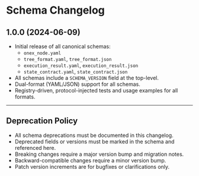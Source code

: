 <!-- === OmniNode:Metadata ===
author: OmniNode Team
copyright: OmniNode Team
created_at: '2025-05-28T12:40:25.945853'
description: Stamped by ONEX
entrypoint: python://changelog.md
hash: 09584a7b88c713a9335c09887ae2655ee87396a102697b31e326f10e3e8e265b
last_modified_at: '2025-05-29T11:50:14.647943+00:00'
lifecycle: active
meta_type: tool
metadata_version: 0.1.0
name: changelog.md
namespace: omnibase.changelog
owner: OmniNode Team
protocol_version: 0.1.0
runtime_language_hint: python>=3.11
schema_version: 0.1.0
state_contract: state_contract://default
tools: null
uuid: cfd1e538-0c14-44e6-b9b8-4bd34c5db769
version: 1.0.0

<!-- === /OmniNode:Metadata === -->


# Schema Changelog

## 1.0.0 (2024-06-09)

- Initial release of all canonical schemas:
  - `onex_node.yaml`
  - `tree_format.yaml`, `tree_format.json`
  - `execution_result.yaml`, `execution_result.json`
  - `state_contract.yaml`, `state_contract.json`
- All schemas include a `SCHEMA_VERSION` field at the top-level.
- Dual-format (YAML/JSON) support for all schemas.
- Registry-driven, protocol-injected tests and usage examples for all formats.

---

## Deprecation Policy

- All schema deprecations must be documented in this changelog.
- Deprecated fields or versions must be marked in the schema and referenced here.
- Breaking changes require a major version bump and migration notes.
- Backward-compatible changes require a minor version bump.
- Patch version increments are for bugfixes or clarifications only.
